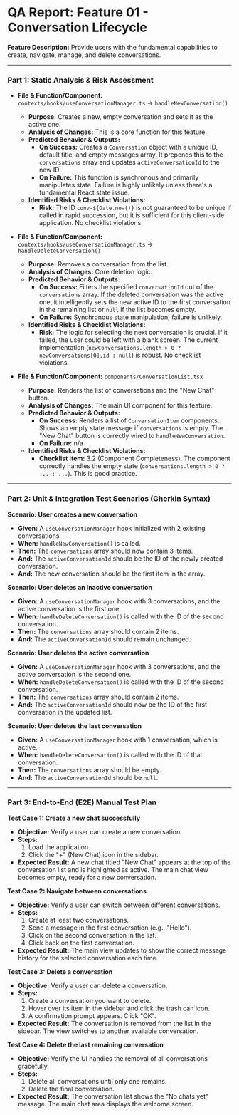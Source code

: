 
# QA Report: Feature 01 - Conversation Lifecycle

**Feature Description:** Provide users with the fundamental capabilities to create, navigate, manage, and delete conversations.

---

### **Part 1: Static Analysis & Risk Assessment**

*   **File & Function/Component:** `contexts/hooks/useConversationManager.ts` -> `handleNewConversation()`
    *   **Purpose:** Creates a new, empty conversation and sets it as the active one.
    *   **Analysis of Changes:** This is a core function for this feature.
    *   **Predicted Behavior & Outputs:**
        *   **On Success:** Creates a `Conversation` object with a unique ID, default title, and empty messages array. It prepends this to the `conversations` array and updates `activeConversationId` to the new ID.
        *   **On Failure:** This function is synchronous and primarily manipulates state. Failure is highly unlikely unless there's a fundamental React state issue.
    *   **Identified Risks & Checklist Violations:**
        *   **Risk:** The ID `conv-${Date.now()}` is not guaranteed to be unique if called in rapid succession, but it is sufficient for this client-side application. No checklist violations.

*   **File & Function/Component:** `contexts/hooks/useConversationManager.ts` -> `handleDeleteConversation()`
    *   **Purpose:** Removes a conversation from the list.
    *   **Analysis of Changes:** Core deletion logic.
    *   **Predicted Behavior & Outputs:**
        *   **On Success:** Filters the specified `conversationId` out of the `conversations` array. If the deleted conversation was the active one, it intelligently sets the new active ID to the first conversation in the remaining list or `null` if the list becomes empty.
        *   **On Failure:** Synchronous state manipulation; failure is unlikely.
    *   **Identified Risks & Checklist Violations:**
        *   **Risk:** The logic for selecting the next conversation is crucial. If it failed, the user could be left with a blank screen. The current implementation (`newConversations.length > 0 ? newConversations[0].id : null`) is robust. No checklist violations.

*   **File & Function/Component:** `components/ConversationList.tsx`
    *   **Purpose:** Renders the list of conversations and the "New Chat" button.
    *   **Analysis of Changes:** The main UI component for this feature.
    *   **Predicted Behavior & Outputs:**
        *   **On Success:** Renders a list of `ConversationItem` components. Shows an empty state message if `conversations` is empty. The "New Chat" button is correctly wired to `handleNewConversation`.
        *   **On Failure:** n/a
    *   **Identified Risks & Checklist Violations:**
        *   **Checklist Item:** 3.2 (Component Completeness). The component correctly handles the empty state (`conversations.length > 0 ? ... : ...`). This is good practice.

---

### **Part 2: Unit & Integration Test Scenarios (Gherkin Syntax)**

**Scenario: User creates a new conversation**
*   **Given:** A `useConversationManager` hook initialized with 2 existing conversations.
*   **When:** `handleNewConversation()` is called.
*   **Then:** The `conversations` array should now contain 3 items.
*   **And:** The `activeConversationId` should be the ID of the newly created conversation.
*   **And:** The new conversation should be the first item in the array.

**Scenario: User deletes an inactive conversation**
*   **Given:** A `useConversationManager` hook with 3 conversations, and the active conversation is the first one.
*   **When:** `handleDeleteConversation()` is called with the ID of the second conversation.
*   **Then:** The `conversations` array should contain 2 items.
*   **And:** The `activeConversationId` should remain unchanged.

**Scenario: User deletes the active conversation**
*   **Given:** A `useConversationManager` hook with 3 conversations, and the active conversation is the second one.
*   **When:** `handleDeleteConversation()` is called with the ID of the second conversation.
*   **Then:** The `conversations` array should contain 2 items.
*   **And:** The `activeConversationId` should now be the ID of the first conversation in the updated list.

**Scenario: User deletes the last conversation**
*   **Given:** A `useConversationManager` hook with 1 conversation, which is active.
*   **When:** `handleDeleteConversation()` is called with the ID of that conversation.
*   **Then:** The `conversations` array should be empty.
*   **And:** The `activeConversationId` should be `null`.

---

### **Part 3: End-to-End (E2E) Manual Test Plan**

**Test Case 1: Create a new chat successfully**
*   **Objective:** Verify a user can create a new conversation.
*   **Steps:**
    1.  Load the application.
    2.  Click the "+" (New Chat) icon in the sidebar.
*   **Expected Result:** A new chat titled "New Chat" appears at the top of the conversation list and is highlighted as active. The main chat view becomes empty, ready for a new conversation.

**Test Case 2: Navigate between conversations**
*   **Objective:** Verify a user can switch between different conversations.
*   **Steps:**
    1.  Create at least two conversations.
    2.  Send a message in the first conversation (e.g., "Hello").
    3.  Click on the second conversation in the list.
    4.  Click back on the first conversation.
*   **Expected Result:** The main view updates to show the correct message history for the selected conversation each time.

**Test Case 3: Delete a conversation**
*   **Objective:** Verify a user can delete a conversation.
*   **Steps:**
    1.  Create a conversation you want to delete.
    2.  Hover over its item in the sidebar and click the trash can icon.
    3.  A confirmation prompt appears. Click "OK".
*   **Expected Result:** The conversation is removed from the list in the sidebar. The view switches to another available conversation.

**Test Case 4: Delete the last remaining conversation**
*   **Objective:** Verify the UI handles the removal of all conversations gracefully.
*   **Steps:**
    1.  Delete all conversations until only one remains.
    2.  Delete the final conversation.
*   **Expected Result:** The conversation list shows the "No chats yet" message. The main chat area displays the welcome screen.